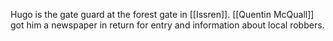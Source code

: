 Hugo is the gate guard at the forest gate in [[Issren]].
[[Quentin McQuall]] got him a newspaper in return for entry and information about local robbers.